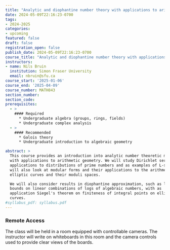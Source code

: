 ```yaml
---
title: "Analytic and diophantine number theory with applications to arithmetic geometry"
date: 2024-05-09T22:16:23-0700
tags:
- 2024-2025
categories:
- upcoming
featured: false
draft: false
registration_open: false
publish_date: 2024-05-09T22:16:23-0700
course_title: "Analytic and diophantine number theory with applications to arithmetic geometry"
instructors:
- name: Nils Bruin
  institution: Simon Fraser University
  email: nbruin@sfu.ca
course_start: '2025-01-06'
course_end: '2025-04-09'
course_number: MATH843
section_number:
section_code:
prerequisites:
  - >
    #### Required
      * Undergraduate algebra (groups, rings, fields)
      * Undergraduate complex analysis
  - >
    #### Recommended
      * Galois theory
      * Undergraduate introduction to algebraic geometry

abstract: > 
  This course provides an introduction into analytic number theoretic methods
  with applications to arithmetic geometry. We will study Dirichlet series with
  applications to distributions of prime numbers and as examples of L-series. We
  will also look at modular forms and their applications to the arithmetic of
  elliptic curves and their moduli spaces.

  We will also consider results in diophantine approximation, such as lower
  bounds on linear combinations of logs of algebraic numbers, with as
  application Siegel's theorem on finiteness of integral points on elliptic
  curves.
#syllabus_pdf: syllabus.pdf
---
```

### Remote Access
The class will be held in a room equipped with controllable cameras. The
instructor will write on whiteboards in this room and the camera controls used
to provide clear views of the boards.

